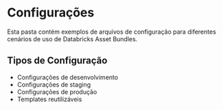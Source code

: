 # Configurações

Esta pasta contém exemplos de arquivos de configuração para diferentes cenários de uso de Databricks Asset Bundles.

## Tipos de Configuração

- Configurações de desenvolvimento
- Configurações de staging
- Configurações de produção
- Templates reutilizáveis
